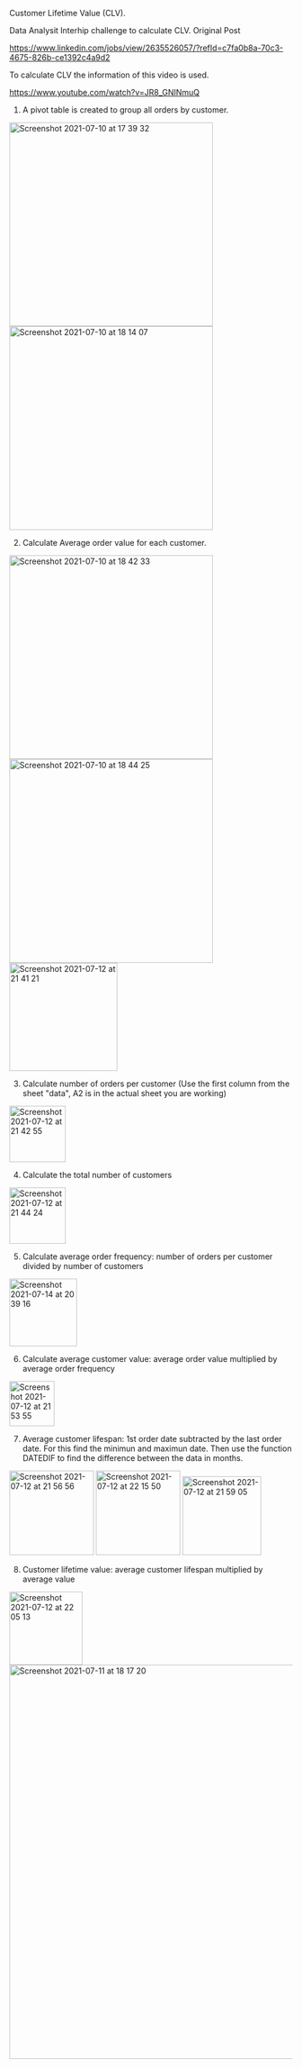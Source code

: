 Customer Lifetime Value (CLV). 

Data Analysit Interhip challenge to calculate  CLV. Original Post 

https://www.linkedin.com/jobs/view/2635526057/?refId=c7fa0b8a-70c3-4675-826b-ce1392c4a9d2

To calculate CLV the information of this video is used. 

https://www.youtube.com/watch?v=JR8_GNINmuQ


1. A pivot table is created to group all orders by customer. 

<img width="362" alt="Screenshot 2021-07-10 at 17 39 32" src="https://user-images.githubusercontent.com/87210577/125171134-7d6e4280-e1aa-11eb-8396-b5c2777fb332.png">


<img width="362" alt="Screenshot 2021-07-10 at 18 14 07" src="https://user-images.githubusercontent.com/87210577/125171168-a8589680-e1aa-11eb-87f3-96300678141a.png">

2. Calculate Average order value for each customer.

<img width="362" alt="Screenshot 2021-07-10 at 18 42 33" src="https://user-images.githubusercontent.com/87210577/125171895-9f69c400-e1ae-11eb-9042-75c8bdea8267.png">

<img width="362" alt="Screenshot 2021-07-10 at 18 44 25" src="https://user-images.githubusercontent.com/87210577/125171956-e0fa6f00-e1ae-11eb-8bb9-80fba3e86028.png">

<img width="192" alt="Screenshot 2021-07-12 at 21 41 21" src="https://user-images.githubusercontent.com/87210577/125353051-f5c73600-e359-11eb-9ada-cad278bb1ba8.png">

3. Calculate number of orders per customer (Use the first column from the sheet "data", A2 is in the actual sheet you are working)

<img width="100" alt="Screenshot 2021-07-12 at 21 42 55" src="https://user-images.githubusercontent.com/87210577/125353215-28712e80-e35a-11eb-9c83-e0bbd3f44aee.png">

4. Calculate the total number of customers 

<img width="100" alt="Screenshot 2021-07-12 at 21 44 24" src="https://user-images.githubusercontent.com/87210577/125353347-58203680-e35a-11eb-9a50-8facdc79e840.png">


5. Calculate average order frequency: number of orders per customer divided by number of customers

<img width="120" alt="Screenshot 2021-07-14 at 20 39 16" src="https://user-images.githubusercontent.com/87210577/125682751-5daea08b-9d5b-436d-ac99-ad1d05b249ca.png">


6. Calculate average customer value: average order value multiplied by average order frequency

<img width="80" alt="Screenshot 2021-07-12 at 21 53 55" src="https://user-images.githubusercontent.com/87210577/125354440-b863a800-e35b-11eb-9af0-c5572761b2ae.png">


7. Average customer lifespan: 1st order date subtracted by the last order date. For this find the minimun and maximun date. Then use the function DATEDIF to find the difference between the data in months. 

<img width="150" alt="Screenshot 2021-07-12 at 21 56 56" src="https://user-images.githubusercontent.com/87210577/125354768-185a4e80-e35c-11eb-9f0c-d37a7d5dbc8f.png">

<img width="150" alt="Screenshot 2021-07-12 at 22 15 50" src="https://user-images.githubusercontent.com/87210577/125356904-c666f800-e35e-11eb-8225-44e3aaeff4e0.png">


<img width="140" alt="Screenshot 2021-07-12 at 21 59 05" src="https://user-images.githubusercontent.com/87210577/125355034-6b340600-e35c-11eb-8891-65350bbec8e5.png">

8. Customer lifetime value: average customer lifespan multiplied by average value

<img width="130" alt="Screenshot 2021-07-12 at 22 05 13" src="https://user-images.githubusercontent.com/87210577/125355729-44c29a80-e35d-11eb-8a8f-9d5625c98273.png">


<img width="700" alt="Screenshot 2021-07-11 at 18 17 20" src="https://user-images.githubusercontent.com/87210577/125355819-628fff80-e35d-11eb-8c64-917876ba6864.png">


